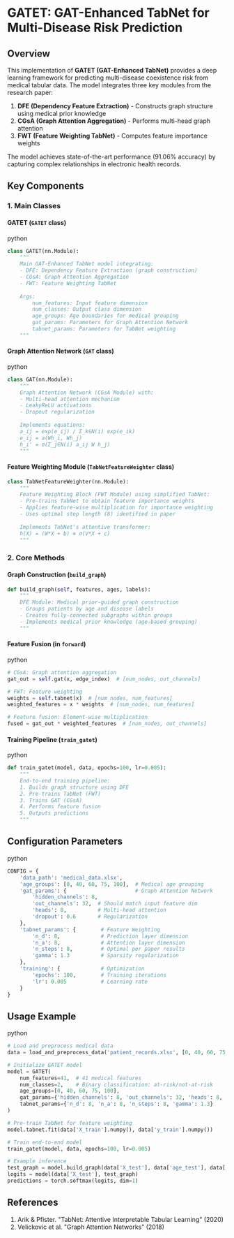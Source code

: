 # GATET: GAT-Enhanced TabNet for Multi-Disease Risk Prediction

## Overview

This implementation of **GATET (GAT-Enhanced TabNet)** provides a deep learning framework for predicting multi-disease coexistence risk from medical tabular data. The model integrates three key modules from the research paper:

1. **DFE (Dependency Feature Extraction)** - Constructs graph structure using medical prior knowledge
2. **CGsA (Graph Attention Aggregation)** - Performs multi-head graph attention
3. **FWT (Feature Weighting TabNet)** - Computes feature importance weights

The model achieves state-of-the-art performance (91.06% accuracy) by capturing complex relationships in electronic health records.

## Key Components

### 1. Main Classes

#### GATET (`GATET` class)

python

```python
class GATET(nn.Module):
    """
    Main GAT-Enhanced TabNet model integrating:
    - DFE: Dependency Feature Extraction (graph construction)
    - CGsA: Graph Attention Aggregation
    - FWT: Feature Weighting TabNet
    
    Args:
        num_features: Input feature dimension
        num_classes: Output class dimension
        age_groups: Age boundaries for medical grouping
        gat_params: Parameters for Graph Attention Network
        tabnet_params: Parameters for TabNet weighting
    """
```

#### Graph Attention Network (`GAT` class)

python

```python
class GAT(nn.Module):
    """
    Graph Attention Network (CGsA Module) with:
    - Multi-head attention mechanism
    - LeakyReLU activations
    - Dropout regularization
    
    Implements equations:
    a_ij = exp(e_ij) / Σ_k∈N(i) exp(e_ik)
    e_ij = a(Wh_i, Wh_j)
    h_i' = σ(Σ_j∈N(i) a_ij W h_j)
    """
```

#### Feature Weighting Module (`TabNetFeatureWeighter` class)

```python
class TabNetFeatureWeighter(nn.Module):
    """
    Feature Weighting Block (FWT Module) using simplified TabNet:
    - Pre-trains TabNet to obtain feature importance weights
    - Applies feature-wise multiplication for importance weighting
    - Uses optimal step length (8) identified in paper
    
    Implements TabNet's attentive transformer:
    h(X) = (W*X + b) ⊗ σ(V*X + c)
    """
```

### 2. Core Methods

#### Graph Construction (`build_graph`)

```python
def build_graph(self, features, ages, labels):
    """
    DFE Module: Medical prior-guided graph construction
    - Groups patients by age and disease labels
    - Creates fully-connected subgraphs within groups
    - Implements medical prior knowledge (age-based grouping)
    """
```

#### Feature Fusion (in `forward`)

python

```python
# CGsA: Graph attention aggregation
gat_out = self.gat(x, edge_index)  # [num_nodes, out_channels]

# FWT: Feature weighting
weights = self.tabnet(x)  # [num_nodes, num_features]
weighted_features = x * weights  # [num_nodes, num_features]

# Feature fusion: Element-wise multiplication
fused = gat_out * weighted_features  # [num_nodes, out_channels]
```

#### Training Pipeline (`train_gatet`)

python

```python
def train_gatet(model, data, epochs=100, lr=0.005):
    """
    End-to-end training pipeline:
    1. Builds graph structure using DFE
    2. Pre-trains TabNet (FWT)
    3. Trains GAT (CGsA)
    4. Performs feature fusion
    5. Outputs predictions
    """
```

## Configuration Parameters

python

```python
CONFIG = {
    'data_path': 'medical_data.xlsx',
    'age_groups': [0, 40, 60, 75, 100],  # Medical age grouping
    'gat_params': {                      # Graph Attention Network
        'hidden_channels': 8,
        'out_channels': 32,  # Should match input feature dim
        'heads': 8,          # Multi-head attention
        'dropout': 0.6       # Regularization
    },
    'tabnet_params': {        # Feature Weighting
        'n_d': 8,             # Prediction layer dimension
        'n_a': 8,             # Attention layer dimension
        'n_steps': 8,         # Optimal per paper results
        'gamma': 1.3          # Sparsity regularization
    },
    'training': {             # Optimization
        'epochs': 100,        # Training iterations
        'lr': 0.005           # Learning rate
    }
}
```

## Usage Example

python

```python
# Load and preprocess medical data
data = load_and_preprocess_data('patient_records.xlsx', [0, 40, 60, 75, 100])

# Initialize GATET model
model = GATET(
    num_features=41,  # 41 medical features
    num_classes=2,    # Binary classification: at-risk/not-at-risk
    age_groups=[0, 40, 60, 75, 100],
    gat_params={'hidden_channels': 8, 'out_channels': 32, 'heads': 8, 'dropout': 0.6},
    tabnet_params={'n_d': 8, 'n_a': 8, 'n_steps': 8, 'gamma': 1.3}
)

# Pre-train TabNet for feature weighting
model.tabnet.fit(data['X_train'].numpy(), data['y_train'].numpy())

# Train end-to-end model
train_gatet(model, data, epochs=100, lr=0.005)

# Example inference
test_graph = model.build_graph(data['X_test'], data['age_test'], data['y_test'])
logits = model(data['X_test'], test_graph)
predictions = torch.softmax(logits, dim=1)
```

## References

1. Arik & Pfister. "TabNet: Attentive Interpretable Tabular Learning" (2020)
2. Velickovic et al. "Graph Attention Networks" (2018)